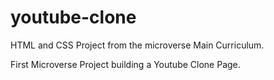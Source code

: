 # youtube-clone
HTML and CSS Project from the microverse Main Curriculum.

First Microverse Project building a Youtube Clone Page. 